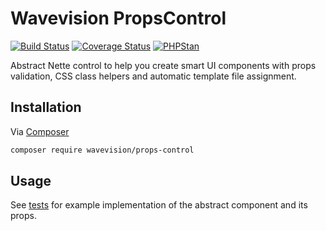 # Wavevision PropsControl

[![Build Status](https://travis-ci.org/wavevision/props-control.svg?branch=master)](https://travis-ci.org/wavevision/props-control)
[![Coverage Status](https://coveralls.io/repos/github/wavevision/props-control/badge.svg?branch=master&service=github)](https://coveralls.io/github/wavevision/props-control?branch=master)
[![PHPStan](https://img.shields.io/badge/style-level%20max-brightgreen.svg?label=phpstan)](https://github.com/phpstan/phpstan)

Abstract Nette control to help you create smart UI components with props validation,
CSS class helpers and automatic template file assignment.

## Installation

Via [Composer](https://getcomposer.org)

```bash
composer require wavevision/props-control
```

## Usage

See [tests](./tests/PropsControlTests/Components/TestComponent) for example implementation of the abstract component
and its props.
